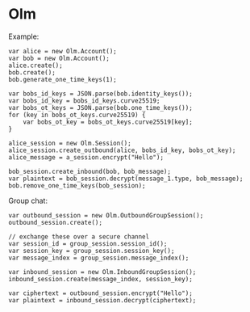 Olm
===

Example:

    var alice = new Olm.Account();
    var bob = new Olm.Account();
    alice.create();
    bob.create();
    bob.generate_one_time_keys(1);

    var bobs_id_keys = JSON.parse(bob.identity_keys());
    var bobs_id_key = bobs_id_keys.curve25519;
    var bobs_ot_keys = JSON.parse(bob.one_time_keys());
    for (key in bobs_ot_keys.curve25519) {
        var bobs_ot_key = bobs_ot_keys.curve25519[key];
    }

    alice_session = new Olm.Session();
    alice_session.create_outbound(alice, bobs_id_key, bobs_ot_key);
    alice_message = a_session.encrypt("Hello");

    bob_session.create_inbound(bob, bob_message);
    var plaintext = bob_session.decrypt(message_1.type, bob_message);
    bob.remove_one_time_keys(bob_session);


Group chat:

    var outbound_session = new Olm.OutboundGroupSession();
    outbound_session.create();

    // exchange these over a secure channel
    var session_id = group_session.session_id();
    var session_key = group_session.session_key();
    var message_index = group_session.message_index();

    var inbound_session = new Olm.InboundGroupSession();
    inbound_session.create(message_index, session_key);

    var ciphertext = outbound_session.encrypt("Hello");
    var plaintext = inbound_session.decrypt(ciphertext);
